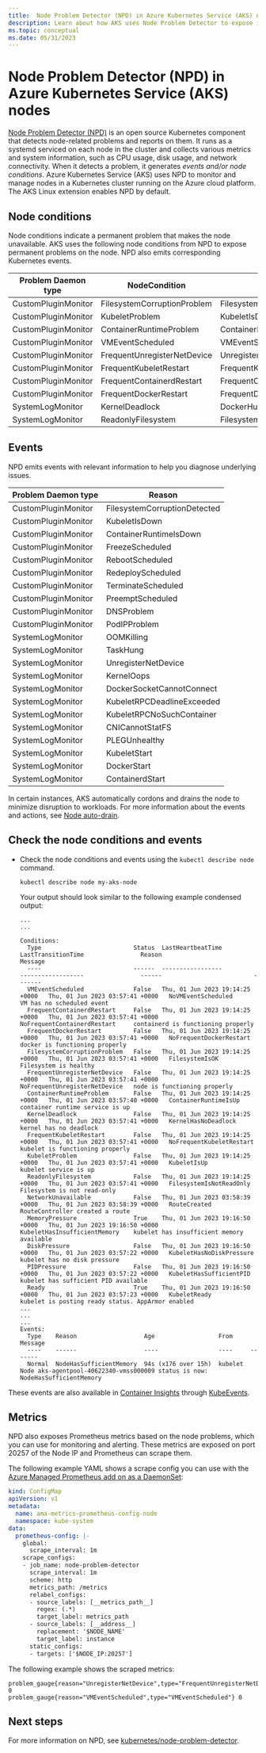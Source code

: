 ```yaml
---
title:  Node Problem Detector (NPD) in Azure Kubernetes Service (AKS) nodes
description: Learn about how AKS uses Node Problem Detector to expose issues with the node.
ms.topic: conceptual
ms.date: 05/31/2023
---
```


# Node Problem Detector (NPD) in Azure Kubernetes Service (AKS) nodes

[Node Problem Detector (NPD)](https://github.com/kubernetes/node-problem-detector) is an open source Kubernetes component that detects node-related problems and reports on them. It runs as a systemd serviced on each node in the cluster and collects various metrics and system information, such as CPU usage, disk usage, and network connectivity. When it detects a problem, it generates *events and/or node conditions*. Azure Kubernetes Service (AKS) uses NPD to monitor and manage nodes in a Kubernetes cluster running on the Azure cloud platform. The AKS Linux extension enables NPD by default.

## Node conditions

Node conditions indicate a permanent problem that makes the node unavailable. AKS uses the following node conditions from NPD to expose permanent problems on the node. NPD also emits corresponding Kubernetes events.

|Problem Daemon type| NodeCondition | Reason |  
| --- | --- | --- |
|CustomPluginMonitor| FilesystemCorruptionProblem | FilesystemCorruptionDetected |
|CustomPluginMonitor| KubeletProblem | KubeletIsDown |
|CustomPluginMonitor| ContainerRuntimeProblem | ContainerRuntimeIsDown |
|CustomPluginMonitor| VMEventScheduled | VMEventScheduled |
|CustomPluginMonitor| FrequentUnregisterNetDevice | UnregisterNetDevice|
|CustomPluginMonitor|FrequentKubeletRestart|FrequentKubeletRestart|
|CustomPluginMonitor|FrequentContainerdRestart|FrequentContainerdRestart|
|CustomPluginMonitor|FrequentDockerRestart|FrequentDockerRestart|
|SystemLogMonitor|KernelDeadlock|DockerHung|
|SystemLogMonitor|ReadonlyFilesystem |FilesystemIsReadOnly|

## Events

NPD emits events with relevant information to help you diagnose underlying issues.

|Problem Daemon type| Reason  |
|---|---|
|CustomPluginMonitor|FilesystemCorruptionDetected|
|CustomPluginMonitor|KubeletIsDown|
|CustomPluginMonitor|ContainerRuntimeIsDown|
|CustomPluginMonitor|FreezeScheduled|
|CustomPluginMonitor|RebootScheduled|
|CustomPluginMonitor|RedeployScheduled|
|CustomPluginMonitor|TerminateScheduled|
|CustomPluginMonitor|PreemptScheduled|
|CustomPluginMonitor|DNSProblem|
|CustomPluginMonitor|PodIPProblem|
|SystemLogMonitor|OOMKilling|
|SystemLogMonitor|TaskHung|
|SystemLogMonitor|UnregisterNetDevice|
|SystemLogMonitor| KernelOops|
|SystemLogMonitor| DockerSocketCannotConnect|
|SystemLogMonitor| KubeletRPCDeadlineExceeded|
|SystemLogMonitor|KubeletRPCNoSuchContainer|
|SystemLogMonitor|CNICannotStatFS|
|SystemLogMonitor|PLEGUnhealthy|
|SystemLogMonitor|KubeletStart|
|SystemLogMonitor|DockerStart|
|SystemLogMonitor|ContainerdStart|

In certain instances, AKS automatically cordons and drains the node to minimize disruption to workloads. For more information about the events and actions, see [Node auto-drain](/azure/aks/node-auto-repair#node-auto-drain).

## Check the node conditions and events

* Check the node conditions and events using the `kubectl describe node` command.

    ```azurecli-interactive
    kubectl describe node my-aks-node
    ```

    Your output should look similar to the following example condensed output:

    ```output
    ...
    ...

    Conditions:
      Type                          Status  LastHeartbeatTime                 LastTransitionTime                Reason                          Message
      ----                          ------  -----------------                 ------------------                ------                          -------
      VMEventScheduled              False   Thu, 01 Jun 2023 19:14:25 +0000   Thu, 01 Jun 2023 03:57:41 +0000   NoVMEventScheduled              VM has no scheduled event
      FrequentContainerdRestart     False   Thu, 01 Jun 2023 19:14:25 +0000   Thu, 01 Jun 2023 03:57:41 +0000   NoFrequentContainerdRestart     containerd is functioning properly
      FrequentDockerRestart         False   Thu, 01 Jun 2023 19:14:25 +0000   Thu, 01 Jun 2023 03:57:41 +0000   NoFrequentDockerRestart         docker is functioning properly
      FilesystemCorruptionProblem   False   Thu, 01 Jun 2023 19:14:25 +0000   Thu, 01 Jun 2023 03:57:41 +0000   FilesystemIsOK                  Filesystem is healthy
      FrequentUnregisterNetDevice   False   Thu, 01 Jun 2023 19:14:25 +0000   Thu, 01 Jun 2023 03:57:41 +0000   NoFrequentUnregisterNetDevice   node is functioning properly
      ContainerRuntimeProblem       False   Thu, 01 Jun 2023 19:14:25 +0000   Thu, 01 Jun 2023 03:57:40 +0000   ContainerRuntimeIsUp            container runtime service is up
      KernelDeadlock                False   Thu, 01 Jun 2023 19:14:25 +0000   Thu, 01 Jun 2023 03:57:41 +0000   KernelHasNoDeadlock             kernel has no deadlock
      FrequentKubeletRestart        False   Thu, 01 Jun 2023 19:14:25 +0000   Thu, 01 Jun 2023 03:57:41 +0000   NoFrequentKubeletRestart        kubelet is functioning properly
      KubeletProblem                False   Thu, 01 Jun 2023 19:14:25 +0000   Thu, 01 Jun 2023 03:57:41 +0000   KubeletIsUp                     kubelet service is up
      ReadonlyFilesystem            False   Thu, 01 Jun 2023 19:14:25 +0000   Thu, 01 Jun 2023 03:57:41 +0000   FilesystemIsNotReadOnly         Filesystem is not read-only
      NetworkUnavailable            False   Thu, 01 Jun 2023 03:58:39 +0000   Thu, 01 Jun 2023 03:58:39 +0000   RouteCreated                    RouteController created a route
      MemoryPressure                True    Thu, 01 Jun 2023 19:16:50 +0000   Thu, 01 Jun 2023 19:16:50 +0000   KubeletHasInsufficientMemory    kubelet has insufficient memory available
      DiskPressure                  False   Thu, 01 Jun 2023 19:16:50 +0000   Thu, 01 Jun 2023 03:57:22 +0000   KubeletHasNoDiskPressure        kubelet has no disk pressure
      PIDPressure                   False   Thu, 01 Jun 2023 19:16:50 +0000   Thu, 01 Jun 2023 03:57:22 +0000   KubeletHasSufficientPID         kubelet has sufficient PID available
      Ready                         True    Thu, 01 Jun 2023 19:16:50 +0000   Thu, 01 Jun 2023 03:57:23 +0000   KubeletReady                    kubelet is posting ready status. AppArmor enabled
    ...
    ...
    ...
    Events:
      Type    Reason                   Age                  From     Message
      ----    ------                   ----                 ----     -------
      Normal  NodeHasSufficientMemory  94s (x176 over 15h)  kubelet  Node aks-agentpool-40622340-vmss000009 status is now: NodeHasSufficientMemory
    ```

These events are also available in [Container Insights](/azure/azure-monitor/containers/container-insights-overview) through [KubeEvents](/azure/azure-monitor/reference/tables/kubeevents).

## Metrics

NPD also exposes Prometheus metrics based on the node problems, which you can use for monitoring and alerting. These metrics are exposed on port 20257 of the Node IP and Prometheus can scrape them.

The following example YAML shows a scrape config you can use with the [Azure Managed Prometheus add on as a DaemonSet](/azure/azure-monitor/essentials/prometheus-metrics-scrape-configuration#advanced-setup-configure-custom-prometheus-scrape-jobs-for-the-daemonset):

```yaml
kind: ConfigMap
apiVersion: v1
metadata:
  name: ama-metrics-prometheus-config-node
  namespace: kube-system
data:
  prometheus-config: |-
    global:
      scrape_interval: 1m
    scrape_configs:
    - job_name: node-problem-detector
      scrape_interval: 1m
      scheme: http
      metrics_path: /metrics
      relabel_configs:
      - source_labels: [__metrics_path__]
        regex: (.*)
        target_label: metrics_path
      - source_labels: [__address__]
        replacement: '$NODE_NAME'
        target_label: instance
      static_configs:
      - targets: ['$NODE_IP:20257']
```

The following example shows the scraped metrics:

```output
problem_gauge{reason="UnregisterNetDevice",type="FrequentUnregisterNetDevice"} 0
problem_gauge{reason="VMEventScheduled",type="VMEventScheduled"} 0
```

## Next steps

For more information on NPD, see [kubernetes/node-problem-detector](https://github.com/kubernetes/node-problem-detector).
